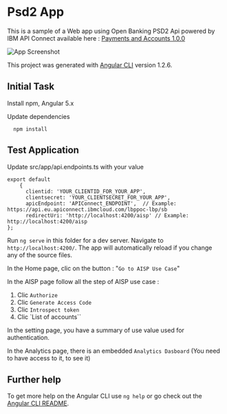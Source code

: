 # Psd2 App

This is a sample of a Web app using Open Banking PSD2 Api powered by IBM API Connect available here : [
Payments and Accounts 1.0.0 ](https://open-banking-sandbox.developer.eu.apiconnect.ibmcloud.com/node/378) 


![App Screenshot](./src/assets/demoaisp.gif)

This project was generated with [Angular CLI](https://github.com/angular/angular-cli) version 1.2.6.

## Initial Task

Install npm, Angular 5.x

Update dependencies

```
  npm install
```

## Test Application

Update src/app/api.endpoints.ts with your value

```
export default 
    {
      clientid: 'YOUR_CLIENTID_FOR_YOUR_APP',
      clientsecret: 'YOUR_CLIENTSECRET_FOR_YOUR_APP',
      apicEndpoint: 'APIConnect_ENDPOINT',  // Example: https://api.eu.apiconnect.ibmcloud.com/lbppoc-lbp/sb
      redirectUri: 'http://localhost:4200/aisp' // Example: http://localhost:4200/aisp
};
```

Run `ng serve` in this folder for a dev server. Navigate to `http://localhost:4200/`. The app will automatically reload if you change any of the source files.

In the Home page, clic on the button :
"`Go to AISP Use Case`"

In the AISP page follow all the step of AISP use case :

1. Clic `Authorize`
2. Clic `Generate Access Code`
3. Clic `Introspect token`
4. Clic `List of accounts``

In the setting page, you have a summary of use value used for authentication.

In the Analytics page, there is an embedded `Analytics Dasboard` (You need to have access to it, to see it)

## Further help

To get more help on the Angular CLI use `ng help` or go check out the [Angular CLI README](https://github.com/angular/angular-cli/blob/master/README.md).
